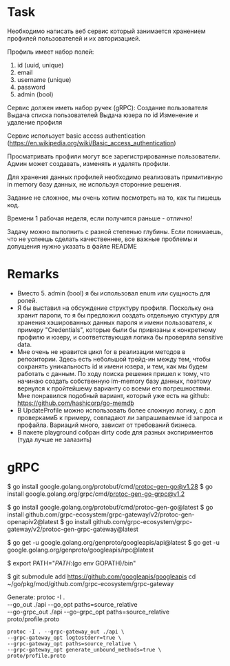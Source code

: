 # Task 
Необходимо написать веб сервис который занимается хранением профилей пользователей и их авторизацией.

Профиль имеет набор полей:
1. id (uuid, unique)
2. email
3. username (unique)
4. password
5. admin (bool)

Сервис должeн иметь набор ручек (gRPC):
Создание пользователя
Выдача списка пользователей
Выдача юзера по id
Изменение и удаление профиля

Сервис использует basic access authentication (https://en.wikipedia.org/wiki/Basic_access_authentication)

Просматривать профили могут все зарегистрированные пользователи.
Админ может создавать, изменять и удалять профили.

Для хранения данных профилей необходимо реализовать примитивную in memory базу данных, не используя сторонние решения.

Задание не сложное, мы очень хотим посмотреть на то, как ты пишешь код.

Времени 1 рабочая неделя, если получится раньше - отлично!

Задачу можно выполнить с разной степенью глубины. Если понимаешь, что не успеешь сделать качественнее, все важные проблемы и допущения нужно указать в файле README

# Remarks
- Вместо 5. admin (bool) я бы использовал enum или сущность для ролей.
- Я бы выставил на обсуждение структуру профиля. Поскольку она хранит пароли, то я бы предложил создать отдельную стуктуру для хранения хэшированных данных пароля и имени пользователя, к примеру "Credentials", которые были бы привязаны к конкретному профилю и юзеру, и соответствующая логика бы проверяла sensitive data. 
- Мне очень не нравится цикл for в реализации методов в репозитории. Здесь есть небольшой трейд-ин между тем, чтобы сохранять уникальность id и имени юзера, и тем, как мы будем работать с данным. По ходу поиска решения пришел к тому, что начинаю создать собственную im-memory базу данных, поэтому вернулся к пройтейшему варианту со всеми его погрешностями. Мне понравился подобный вариант, который уже есть на github: https://github.com/hashicorp/go-memdb 
- В UpdateProfile можно использовать более сложную логику, с доп проверкамиБ к примеру, совпадают ли запрашиваемые id запроса и профайла. Вариаций много, зависит от требований бизнеса. 
- В пакете playground собран dirty code для разных экспириментов (туда лучше не залазить)

# gRPC
$ go install google.golang.org/protobuf/cmd/protoc-gen-go@v1.28
$ go install google.golang.org/grpc/cmd/protoc-gen-go-grpc@v1.2

$ go install google.golang.org/protobuf/cmd/protoc-gen-go@latest
$ go install github.com/grpc-ecosystem/grpc-gateway/v2/protoc-gen-openapiv2@latest
$ go install github.com/grpc-ecosystem/grpc-gateway/v2/protoc-gen-grpc-gateway@latest

$ go get -u  google.golang.org/genproto/googleapis/api@latest
$ go get -u  google.golang.org/genproto/googleapis/rpc@latest

$ export PATH="$PATH:$(go env GOPATH)/bin"

$ git submodule add https://github.com/googleapis/googleapis
cd ~/go/pkg/mod/github.com/grpc-ecosystem/grpc-gateway

Generate:
    protoc -I . \
    --go_out ./api --go_opt paths=source_relative \
    --go-grpc_out ./api --go-grpc_opt paths=source_relative \
    proto/profile.proto

    protoc -I . --grpc-gateway_out ./api \
    --grpc-gateway_opt logtostderr=true \
    --grpc-gateway_opt paths=source_relative \
    --grpc-gateway_opt generate_unbound_methods=true \
    proto/profile.proto

